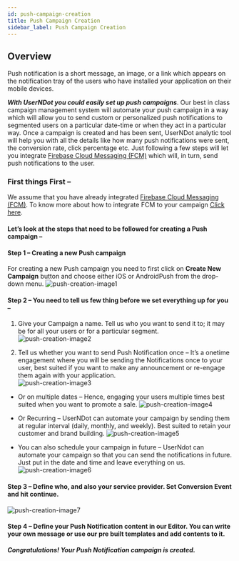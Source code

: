 ```yaml
---
id: push-campaign-creation
title: Push Campaign Creation
sidebar_label: Push Campaign Creation
---
```

## Overview

Push notification is a short message, an image, or a link which appears on the notification tray of the users who have installed your application on their mobile devices.

***With UserNDot you could easily set up push campaigns***. Our best in class campaign management system will automate your push campaign in a way which will allow you to send custom or personalized push notifications to segmented users on a particular date-time or when they act in a particular way. Once a campaign is created and has been sent, UserNDot analytic tool will help you with all the details like how many push notifications were sent, the conversion rate, click percentage etc. Just following a few steps will let you integrate [Firebase Cloud Messaging (FCM)](https://firebase.google.com/docs/cloud-messaging/) which will, in turn, send push notifications to the user.
 

### First things First –
We assume that you have already integrated [Firebase Cloud Messaging (FCM)](https://firebase.google.com/docs/cloud-messaging/). To know more about how to integrate FCM to your campaign [Click here](/d/docs/fundamentals/integrationOfPush).

#### Let’s look at the steps that need to be followed for creating a Push campaign – 

#### Step 1 – Creating a new Push campaign
For creating a new Push campaign you need to first click on **Create New Campaign** button and choose either iOS or AndroidPush from the drop-down menu.
![push-creation-image1](/d/img/PushCampaignCreation/Push-Campaign-Creation-1.png)

#### Step 2 – You need to tell us few thing before we set everything up for you –
    
1.   Give your Campaign a name. Tell us who you want to send it to; it may be for all your users or for a particular segment.
![push-creation-image2](/d/img/PushCampaignCreation/Push-Campaign-Creation-2.png)

2.  Tell us whether you want to send Push Notification once – It’s a onetime engagement where you will be sending the Notifications once to your user, best suited if you want to make any announcement or re-engage them again with your application.      
![push-creation-image3](/d/img/PushCampaignCreation/Push-Campaign-Creation-3.png)

* Or on multiple dates – Hence, engaging your users multiple times best suited when you want to promote a sale.
![push-creation-image4](/d/img/PushCampaignCreation/Push-Campaign-Creation-4.png)

* Or Recurring – UserNDot can automate your campaign by sending them at regular interval (daily, monthly, and weekly). Best suited to retain your customer and brand building.
![push-creation-image5](/d/img/PushCampaignCreation/Push-Campaign-Creation-5.png)

* You can also schedule your campaign in future – UserNdot can automate your campaign so that you can send the notifications in future. Just put in the date and time and leave everything on us.
![push-creation-image6](/d/img/PushCampaignCreation/Push-Campaign-Creation-6.png)

#### Step 3 – Define who, and also your service provider. Set Conversion Event and hit continue. 
![push-creation-image7](/d/img/PushCampaignCreation/Push-Campaign-Creation-7.png)

#### Step 4 – Define your Push Notification content in our Editor. You can write your own message or use our pre built templates and add contents to it.


***Congratulations! Your Push Notification campaign is created.***